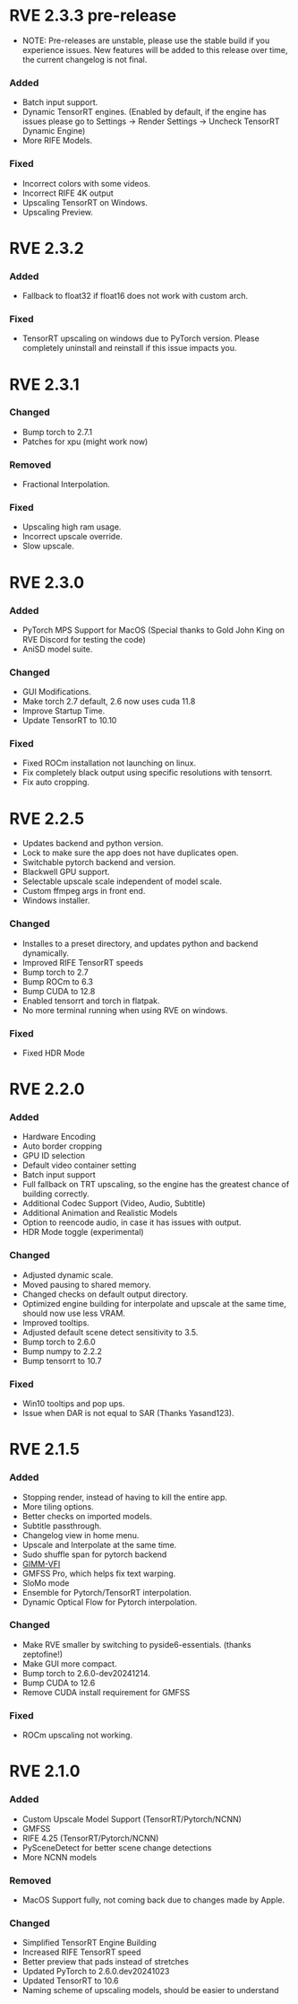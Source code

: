 # RVE 2.3.3 pre-release
- NOTE: Pre-releases are unstable, please use the stable build if you experience issues. 
        New features will be added to this release over time, the current changelog is not final.


### Added
 - Batch input support.
 - Dynamic TensorRT engines. (Enabled by default, if the engine has issues please go to Settings -> Render Settings -> Uncheck TensorRT Dynamic Engine)
 - More RIFE Models.
 ### Fixed
 - Incorrect colors with some videos.
 - Incorrect RIFE 4K output
 - Upscaling TensorRT on Windows.
 - Upscaling Preview.
# RVE 2.3.2
### Added
 - Fallback to float32 if float16 does not work with custom arch.
### Fixed
 - TensorRT upscaling on windows due to PyTorch version. Please completely uninstall and reinstall if this issue impacts you.

# RVE 2.3.1
### Changed
 - Bump torch to 2.7.1
 - Patches for xpu (might work now)
### Removed
 - Fractional Interpolation.
### Fixed
 - Upscaling high ram usage.
 - Incorrect upscale override.
 - Slow upscale.
# RVE 2.3.0
### Added
 - PyTorch MPS Support for MacOS (Special thanks to Gold John King on RVE Discord for testing the code)
 - AniSD model suite.
### Changed
 - GUI Modifications.
 - Make torch 2.7 default, 2.6 now uses cuda 11.8
 - Improve Startup Time.
 - Update TensorRT to 10.10

### Fixed
 - Fixed ROCm installation not launching on linux.
 - Fix completely black output using specific resolutions with tensorrt. 
 - Fix auto cropping.

# RVE 2.2.5
 - Updates backend and python version.
 - Lock to make sure the app does not have duplicates open.
 - Switchable pytorch backend and version.
 - Blackwell GPU support. 
 - Selectable upscale scale independent of model scale.
 - Custom ffmpeg args in front end.
 - Windows installer.
### Changed
 - Installes to a preset directory, and updates python and backend dynamically.
 - Improved RIFE TensorRT speeds
 - Bump torch to 2.7
 - Bump ROCm to 6.3
 - Bump CUDA to 12.8
 - Enabled tensorrt and torch in flatpak.
 - No more terminal running when using RVE on windows.
### Fixed
 - Fixed HDR Mode
 
# RVE 2.2.0 
### Added
 - Hardware Encoding
 - Auto border cropping
 - GPU ID selection
 - Default video container setting
 - Batch input support
 - Full fallback on TRT upscaling, so the engine has the greatest chance of building correctly.
 - Additional Codec Support (Video, Audio, Subtitle)
 - Additional Animation and Realistic Models
 - Option to reencode audio, in case it has issues with output.
 - HDR Mode toggle (experimental)
### Changed
 - Adjusted dynamic scale.
 - Moved pausing to shared memory.
 - Changed checks on default output directory.
 - Optimized engine building for interpolate and upscale at the same time, should now use less VRAM.
 - Improved tooltips.
 - Adjusted default scene detect sensitivity to 3.5.
 - Bump torch to 2.6.0
 - Bump numpy to 2.2.2
 - Bump tensorrt to 10.7
### Fixed
 - Win10 tooltips and pop ups.
 - Issue when DAR is not equal to SAR (Thanks Yasand123).
   
# RVE 2.1.5
### Added
 - Stopping render, instead of having to kill the entire app.
 - More tiling options.
 - Better checks on imported models.
 - Subtitle passthrough.
 - Changelog view in home menu.
 - Upscale and Interpolate at the same time.
 - Sudo shuffle span for pytorch backend
 - [GIMM-VFI](https://github.com/GSeanCDAT/GIMM-VFI)
 - GMFSS Pro, which helps fix text warping.
 - SloMo mode
 - Ensemble for Pytorch/TensorRT interpolation.
 - Dynamic Optical Flow for Pytorch interpolation.
### Changed
 - Make RVE smaller by switching to pyside6-essentials. (thanks zeptofine!) 
 - Make GUI more compact.
 - Bump torch to 2.6.0-dev20241214.
 - Bump CUDA to 12.6
 - Remove CUDA install requirement for GMFSS
### Fixed
 - ROCm upscaling not working. 
# RVE 2.1.0
### Added
 - Custom Upscale Model Support (TensorRT/Pytorch/NCNN)
 - GMFSS
 - RIFE 4.25 (TensorRT/Pytorch/NCNN)
 - PySceneDetect for better scene change detections
 - More NCNN models
### Removed
 - MacOS Support fully, not coming back due to changes made by Apple.
### Changed
 - Simplified TensorRT Engine Building
 - Increased RIFE TensorRT speed
 - Better preview that pads instead of stretches
 - Updated PyTorch to 2.6.0.dev20241023
 - Updated TensorRT to 10.6
 - Naming scheme of upscaling models, should be easier to understand


